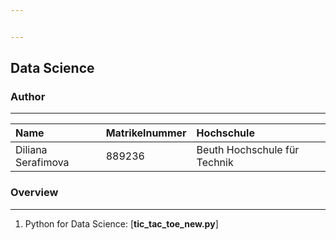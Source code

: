 ```yaml
---


---
```


<h2 id="data-science">Data Science</h2>
<h3 id="author">Author</h3>
<hr>

<table>
<thead>
<tr>
<th align="left">Name</th>
<th align="left">Matrikelnummer</th>
<th align="left">Hochschule</th>
</tr>
</thead>
<tbody>
<tr>
<td align="left">Diliana Serafimova</td>
<td align="left">889236</td>
<td align="left">Beuth Hochschule für Technik</td>
</tr>
</tbody>
</table><h3 id="overview">Overview</h3>
<hr>
<ol>
<li>Python for Data Science: [<strong>tic_tac_toe_new.py</strong>]</li>
</ol>

